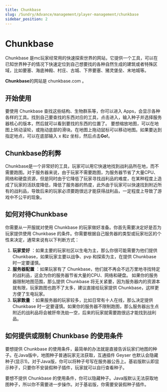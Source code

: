 ```yaml
---
title: Chunkbase
slug: /Sundry/Advance/management/player-management/chunkbase
sidebar_position: 2
---
```


# Chunkbase

Chunkbase 是mc玩家经常用的快速探索世界的网站，它提供一个工具，可以在已知世界种子的情况下快速定位到自己想要找的各种自然生成的建筑或者特殊区域，比如要塞、海底神殿、村庄、古城、下界要塞、猪灵堡垒、末地城等。

**Chunkbase**的网站是 chunkbase.com 。

## 开始使用

要使用 Chunkbase 查找这些结构、生物群系等，你可以进入 Apps，会显示各种各样的工具。找到自己要查找的东西对应的工具，点击进入，输入种子并选择服务器核心的版本，然后就可以看到要找的东西的位置了。
要想缩放地图，可以在地图上转动滚轮，或拖动底部的滑块。在地图上拖动鼠标可以移动地图。如果要达到指定地点，可以在底部输入 x 和z  坐标，然后点击**Go!**。

## Chunkbase的利弊

Chunkbase是一个非常好的工具，玩家可以用它快速地找到战利品所在地，而不需要跑图。对于服务器来说，由于玩家不需要跑图，为服务器节省了大量CPU、网络和硬盘资源，但是同时由于它降低了玩家寻找战利品的难度，在某种程度上造成了玩家的活跃度降低，降低了服务器的热度，此外由于玩家可以快速找到附近所有的战利品，导致后来的玩家必须要跑很远才能获得战利品，一定程度上导致了游戏中不公平的现象。

## 如何对待Chunkbase

你需要从一开服就对使用 Chunkbase 的玩家做好准备。你首先需要决定好是否为玩家提供使用 Chunkbase 的条件。你需要根据自己服务器的类型或玩家社区的个性来决定，通常来说有以下判断方式：

1. **玩家爱好** ：如果主要的玩家社区以生电为主，那么你很可能需要为他们提供 Chunkbase，如果玩家主要以战争、pvp 和探索为主，在提供 Chunkbase 时一定要谨慎。
2. **服务器配置** ：如果玩家有了 Chunkbase，他们就不再会不远万里地寻找特定的战利品，这会为你的服务器节省大量的CPU、网络和硬盘。
如果你的服务器限制地图范围，那么提供 Chunkbase 将无关紧要，因为服务器内的资源本就有限，玩家跑图也跑不了太多，建议直接给玩家提供 Chunkbase，这样更方便了生电玩家。
3. **玩家数量** ：如果服务器的玩家较多，比如日常有十人在线，那么决定提供 Chunkbase 时一定要谨慎。如果你的服务器不限制跑图，那么服务器出生点附近的战利品将会被肝帝洗劫一空，后来的玩家就需要跑很远才能找到战利品。

## 如何提供或限制 Chunkbase 的使用条件

要想提供 Chunkbase 的使用条件，最简单的办法就是直接告诉玩家们地图的种子。在Java版中，地图种子普通玩家无法获取，互通插件 Geyser 也默认会隐藏种子(显示1)。对于Java版，你可以将种子号写在服务器公告上。基岩版默认即显示种子，只要你不安装假种子插件，玩家就可以自行查看种子。

要想不提供 Chunkbase 的使用条件，你可以隐藏种子。Java版默认无法获取地图种子，所以你不需要进一步操作。对于基岩版，你需要安装假种子插件。
